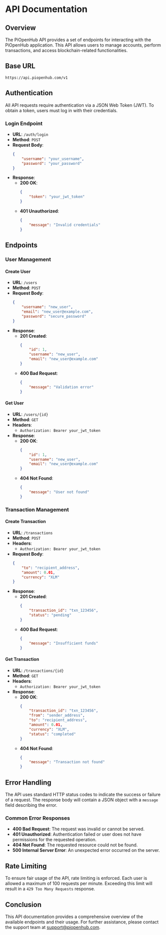 # API Documentation

## Overview

The PiOpenHub API provides a set of endpoints for interacting with the PiOpenHub application. This API allows users to manage accounts, perform transactions, and access blockchain-related functionalities.

## Base URL

```
https://api.piopenhub.com/v1
```

## Authentication

All API requests require authentication via a JSON Web Token (JWT). To obtain a token, users must log in with their credentials.

### Login Endpoint

- **URL**: `/auth/login`
- **Method**: `POST`
- **Request Body**:
    ```json
    {
        "username": "your_username",
        "password": "your_password"
    }
    ```
- **Response**:
    - **200 OK**:
        ```json
        {
            "token": "your_jwt_token"
        }
        ```
    - **401 Unauthorized**:
        ```json
        {
            "message": "Invalid credentials"
        }
        ```

## Endpoints

### User Management

#### Create User

- **URL**: `/users`
- **Method**: `POST`
- **Request Body**:
    ```json
    {
        "username": "new_user",
        "email": "new_user@example.com",
        "password": "secure_password"
    }
    ```
- **Response**:
    - **201 Created**:
        ```json
        {
            "id": 1,
            "username": "new_user",
            "email": "new_user@example.com"
        }
        ```
    - **400 Bad Request**:
        ```json
        {
            "message": "Validation error"
        }
        ```

#### Get User

- **URL**: `/users/{id}`
- **Method**: `GET`
- **Headers**:
    - `Authorization: Bearer your_jwt_token`
- **Response**:
    - **200 OK**:
        ```json
        {
            "id": 1,
            "username": "new_user",
            "email": "new_user@example.com"
        }
        ```
    - **404 Not Found**:
        ```json
        {
            "message": "User not found"
        }
        ```

### Transaction Management

#### Create Transaction

- **URL**: `/transactions`
- **Method**: `POST`
- **Headers**:
    - `Authorization: Bearer your_jwt_token`
- **Request Body**:
    ```json
    {
        "to": "recipient_address",
        "amount": 0.01,
        "currency": "XLM"
    }
    ```
- **Response**:
    - **201 Created**:
        ```json
        {
            "transaction_id": "txn_123456",
            "status": "pending"
        }
        ```
    - **400 Bad Request**:
        ```json
        {
            "message": "Insufficient funds"
        }
        ```

#### Get Transaction

- **URL**: `/transactions/{id}`
- **Method**: `GET`
- **Headers**:
    - `Authorization: Bearer your_jwt_token`
- **Response**:
    - **200 OK**:
        ```json
        {
            "transaction_id": "txn_123456",
            "from": "sender_address",
            "to": "recipient_address",
            "amount": 0.01,
            "currency": "XLM",
            "status": "completed"
        }
        ```
    - **404 Not Found**:
        ```json
        {
            "message": "Transaction not found"
        }
        ```

## Error Handling

The API uses standard HTTP status codes to indicate the success or failure of a request. The response body will contain a JSON object with a `message` field describing the error.

### Common Error Responses

- **400 Bad Request**: The request was invalid or cannot be served.
- **401 Unauthorized**: Authentication failed or user does not have permissions for the requested operation.
- **404 Not Found**: The requested resource could not be found.
- **500 Internal Server Error**: An unexpected error occurred on the server.

## Rate Limiting

To ensure fair usage of the API, rate limiting is enforced. Each user is allowed a maximum of 100 requests per minute. Exceeding this limit will result in a `429 Too Many Requests` response.

## Conclusion

This API documentation provides a comprehensive overview of the available endpoints and their usage. For further assistance, please contact the support team at support@piopenhub.com.
